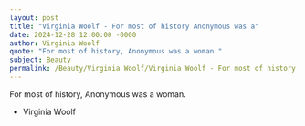 ```yaml
---
layout: post
title: "Virginia Woolf - For most of history Anonymous was a"
date: 2024-12-28 12:00:00 -0000
author: Virginia Woolf
quote: "For most of history, Anonymous was a woman."
subject: Beauty
permalink: /Beauty/Virginia Woolf/Virginia Woolf - For most of history Anonymous was a
---
```


For most of history, Anonymous was a woman.

- Virginia Woolf
